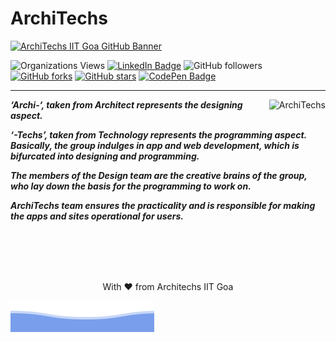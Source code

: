 <p align = center>
<H1>
ArchiTechs
</H1>
</p>

[![ArchiTechs IIT Goa GitHub Banner](https://github.com/Architechs-IITGOA/Resources/blob/main/Images/Architechs%201-01.png)](https://github.com/Architechs-IITGOA)

![Organizations Views](https://komarev.com/ghpvc/?username=Architechs-IITGOA&label=Organizations+Views!)
[![LinkedIn Badge](https://img.shields.io/badge/LinkedIn-Profile-informational?style=flat&logo=linkedin&logoColor=white&color=0D76A8)](https://www.linkedin.com/company/architechs-iit-goa/)
![GitHub followers](https://img.shields.io/github/followers/Architechs-IITGOA?style=social)
[![GitHub forks](https://img.shields.io/github/forks/Architechs-IITGOA/.github)](https://github.com/Architechs-IITGOA/.github/network)
[![GitHub stars](https://img.shields.io/github/stars/Architechs-IITGOA/.github)](https://github.com/Architechs-IITGOA/.github/stargazers)
[![CodePen Badge](https://img.shields.io/badge/CodePen-Profile-informational?style=flat&logo=codepen&logoColor=white&color=black)](https://www.iitgoa.ac.in/~students/Clubs/STAB/STAB/index.html#home)

<hr>

<img align="right" alt="ArchiTechs" src = "https://github.com/Architechs-IITGOA/Resources/blob/main/Images/2.jpg"></p>


**_‘Archi-‘, taken from Architect represents the designing aspect._**

**_‘-Techs’, taken from Technology represents the programming aspect. Basically, the group indulges in app and web development, which is bifurcated into designing and programming._**

**_The members of the Design team are the creative brains of the group, who lay down the basis for the programming to work on._**

**_ArchiTechs team ensures the practicality and is responsible for making the apps and sites operational for users._**
























<br>
<br>
<br>
<br>

<p align="center"> With ❤️ from Architechs IIT Goa</p>


![](https://github.com/amandewatnitrr/amandewatnitrr/blob/main/imgs/bottom_header.svg)
